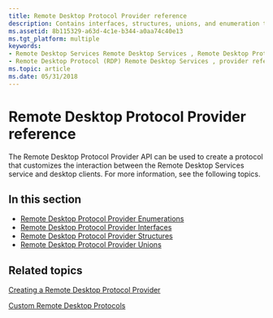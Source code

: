 ```yaml
---
title: Remote Desktop Protocol Provider reference
description: Contains interfaces, structures, unions, and enumeration types that enable you to create a custom Remote Desktop Protocol (RDP).
ms.assetid: 8b115329-a63d-4c1e-b344-a0aa74c40e13
ms.tgt_platform: multiple
keywords:
- Remote Desktop Services Remote Desktop Services , Remote Desktop Protocol provider reference
- Remote Desktop Protocol (RDP) Remote Desktop Services , provider reference
ms.topic: article
ms.date: 05/31/2018
---
```


# Remote Desktop Protocol Provider reference

The Remote Desktop Protocol Provider API can be used to create a protocol that customizes the interaction between the Remote Desktop Services service and desktop clients. For more information, see the following topics.

## In this section

-   [Remote Desktop Protocol Provider Enumerations](custom-remote-protocol-enumerations.md)
-   [Remote Desktop Protocol Provider Interfaces](custom-remote-protocol-interfaces.md)
-   [Remote Desktop Protocol Provider Structures](custom-remote-protocol-structures.md)
-   [Remote Desktop Protocol Provider Unions](custom-remote-protocol-unions.md)

## Related topics

<dl> <dt>

[Creating a Remote Desktop Protocol Provider](creating-a-custom-remote-protocol.md)
</dt> <dt>

[Custom Remote Desktop Protocols](custom-remote-desktop-protocols.md)
</dt> </dl>

 

 




